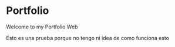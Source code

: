 # Portfolio
Welcome to my Portfolio Web

Esto es una prueba porque no tengo ni idea de como funciona esto
